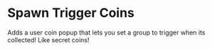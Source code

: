 # Spawn Trigger Coins

Adds a user coin popup that lets you set a group to trigger when its collected! Like secret coins!